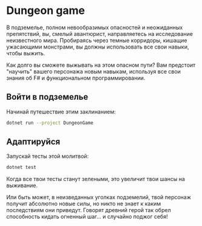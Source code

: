 # Dungeon game

В подземелье, полном невообразимых опасностей и неожиданных препятствий, вы, смелый авантюрист, направляетесь на исследование неизвестного мира. Пробираясь через темные корридоры, кишащие ужасающими монстрами, вы должны использовать все свои навыки, чтобы выжить.

Как долго вы сможете выжывать на этом опасном пути? Вам предстоит "научить" вашего персонажа новым навыкам, используя все свои знания об F# и функциональном программировании.

## Войти в подземелье

Начинай путешествие этим заклинанием:

```bash
dotnet run --project DungeonGame
```

## Адаптируйся

Запускай тесты этой молитвой:

```bash
dotnet test
```

Когда все твои тесты станут зелеными, это увеличит твои шансы на выживание.

Или быть может, в неизведанных уголках подземелий, твой персонаж получит абсолютно новые силы, но никто не знает к каким последствиям они приведут. Говорят древний герой так обрел способность кидать огненный шаг... и случайно поджог себя!
